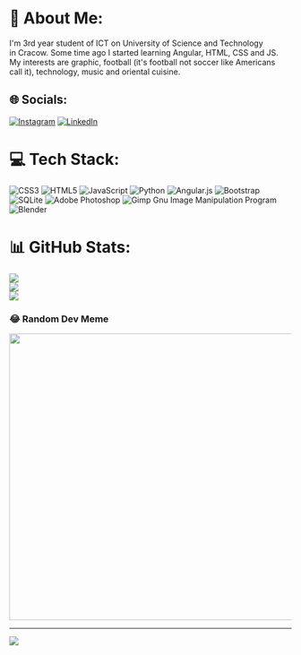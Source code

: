 # 💫 About Me:
I'm 3rd year student of ICT on University of Science and Technology<br>in Cracow. Some time ago I started learning Angular, HTML, CSS and JS. <br>My interests are graphic, football (it's football not soccer like Americans<br>call it), technology, music and oriental cuisine.


## 🌐 Socials:
[![Instagram](https://img.shields.io/badge/Instagram-%23E4405F.svg?logo=Instagram&logoColor=white)](https://instagram.com/homyku) [![LinkedIn](https://img.shields.io/badge/LinkedIn-%230077B5.svg?logo=linkedin&logoColor=white)](https://linkedin.com/in/damian-majerski-a53b97258) 

# 💻 Tech Stack:
![CSS3](https://img.shields.io/badge/css3-%231572B6.svg?style=for-the-badge&logo=css3&logoColor=white) ![HTML5](https://img.shields.io/badge/html5-%23E34F26.svg?style=for-the-badge&logo=html5&logoColor=white) ![JavaScript](https://img.shields.io/badge/javascript-%23323330.svg?style=for-the-badge&logo=javascript&logoColor=%23F7DF1E) ![Python](https://img.shields.io/badge/python-3670A0?style=for-the-badge&logo=python&logoColor=ffdd54) ![Angular.js](https://img.shields.io/badge/angular.js-%23E23237.svg?style=for-the-badge&logo=angularjs&logoColor=white) ![Bootstrap](https://img.shields.io/badge/bootstrap-%23563D7C.svg?style=for-the-badge&logo=bootstrap&logoColor=white) ![SQLite](https://img.shields.io/badge/sqlite-%2307405e.svg?style=for-the-badge&logo=sqlite&logoColor=white) ![Adobe Photoshop](https://img.shields.io/badge/adobephotoshop-%2331A8FF.svg?style=for-the-badge&logo=adobephotoshop&logoColor=white) ![Gimp Gnu Image Manipulation Program](https://img.shields.io/badge/Gimp-657D8B?style=for-the-badge&logo=gimp&logoColor=FFFFFF) ![Blender](https://img.shields.io/badge/blender-%23F5792A.svg?style=for-the-badge&logo=blender&logoColor=white)
# 📊 GitHub Stats:
![](https://github-readme-stats.vercel.app/api?username=Homyku&theme=dark&hide_border=false&include_all_commits=false&count_private=false)<br/>
![](https://github-readme-streak-stats.herokuapp.com/?user=Homyku&theme=dark&hide_border=false)<br/>
![](https://github-readme-stats.vercel.app/api/top-langs/?username=Homyku&theme=dark&hide_border=false&include_all_commits=false&count_private=false&layout=compact)

### 😂 Random Dev Meme
<img src="https://random-memer.herokuapp.com/" width="512px"/>

---
[![](https://visitcount.itsvg.in/api?id=Homyku&icon=0&color=0)](https://visitcount.itsvg.in)

<!-- Proudly created with GPRM ( https://gprm.itsvg.in ) -->
